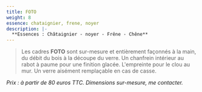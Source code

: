 ```yaml
---
title: FOTO
weight: 8
essence: chataignier, frene, noyer
description: |-
  **Essences : Châtaignier - noyer - Frêne - Chêne**
---
```


>Les cadres **FOTO** sont sur-mesure et entièrement façonnés à la main, du débit du bois
à la découpe du verre. Un chanfrein intérieur au rabot à paume pour une finition glacée.
L'empreinte pour le clou au mur. Un verre aisément remplaçable en cas de casse.

*Prix : à partir de 80 euros TTC.*
*Dimensions sur-mesure, me contacter.*
